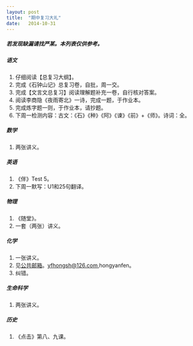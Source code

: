 ```yaml
---
layout: post
title:  "期中复习大礼"
date:   2014-10-31
---
```


##### 若发现缺漏请找严某。本列表仅供参考。

##### 语文
1. 仔细阅读【总复习大纲】。
2. 完成《石钟山记》总复习卷，自批，周一交。
3. 完成【文言文总复习】阅读理解题补充一卷，自行核对答案。
4. 阅读李商隐《夜雨寄北》一诗，完成一题，于作业本。
5. 完成炼字题一则，于作业本，请抄题。
6. 下周一检测内容：古文：《石》《种》《阿》《谏》《前》+《师》。诗词：全。

##### 数学
1. 两张讲义。

##### 英语
1. 《伴》Test 5。
2. 下周一默写：U1和25句翻译。

##### 物理
1. 《随堂》。
2. 一套（两张）讲义。

##### 化学
1. 一张讲义。
2. 见[公共邮箱](http://mail.126.com)。yfhongsh@126.com,hongyanfen。
3. 纠错。

##### 生命科学
1. 两张讲义。

##### 历史
1. 《点击》第八、九课。

